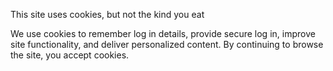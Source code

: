 This site uses cookies, but not the kind you eat

We use cookies to remember log in details, provide secure log in, improve site functionality, and deliver personalized content. By continuing to browse the site, you accept cookies.